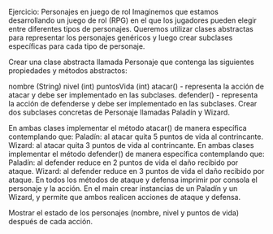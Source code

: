 Ejercicio: Personajes en juego de rol
Imaginemos que estamos desarrollando un juego de rol (RPG) en el que los jugadores pueden elegir entre diferentes tipos de personajes. Queremos utilizar clases abstractas para representar los personajes genéricos y luego crear subclases específicas para cada tipo de personaje.

Crear una clase abstracta llamada Personaje que contenga las siguientes propiedades y métodos abstractos:

nombre (String)
nivel (int)
puntosVida (int)
atacar() - representa la acción de atacar y debe ser implementado en las subclases.
defender() - representa la acción de defenderse y debe ser implementado en las subclases.
Crear dos subclases concretas de Personaje llamadas Paladín y Wizard.

En ambas clases implementar el método atacar() de manera específica contemplando que:
Paladín: al atacar quita 5 puntos de vida al contrincante.
Wizard: al atacar quita 3 puntos de vida al contrincante.
En ambas clases implementar el método defender() de manera específica contemplando que:
Paladín: al defender reduce en 2 puntos de vida el daño recibido por ataque.
Wizard: al defender reduce en 3 puntos de vida el daño recibido por ataque.
En todos los métodos de ataque y defensa imprimir por consola el personaje y la acción.
En el main crear instancias de un Paladín y un Wizard, y permite que ambos realicen acciones de ataque y defensa.

Mostrar el estado de los personajes (nombre, nivel y puntos de vida) después de cada acción.

